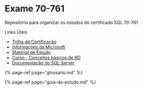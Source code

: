 # Exame 70-761

Repositório para organizar os estudos do certificado SQL 70-761

Links Úteis

* [Trilha de Certificação](https://www.microsoft.com/pt-br/learning/mcsa-sql2016-database-development-certification.aspx)
* [Informações da Microsoft](https://www.microsoft.com/pt-br/learning/exam-70-761.aspx)
* [Material de Estudo](https://www.mssqltips.com/sqlservertip/4644/sql-server-exam-70761-study-material-for-querying-data-with-transactsql)
* [Curso - Conceitos básicos de BD](https://mva.microsoft.com/pt-br/training-courses/conceitos-bsicos-de-bancos-de-dados-8243?l=oQmVTV77_3904984382)
* [Documentação do SQL Server](https://docs.microsoft.com/pt-br/sql/sql-server/)

{% page-ref page="glossario.md" %}

{% page-ref page="guia-de-estudo.md" %}

